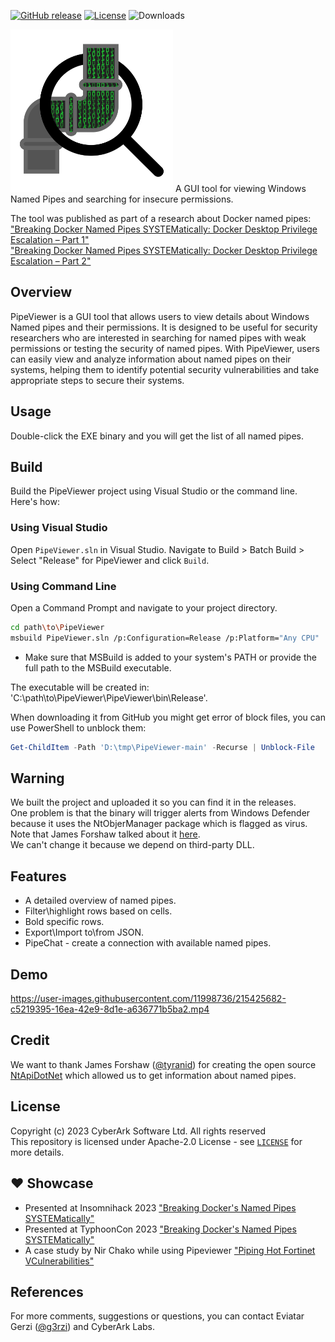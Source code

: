 [![GitHub release][release-img]][release]
[![License][license-img]][license]
![Downloads][download]

<img src="https://github.com/cyberark/PipeViewer/blob/assets/pipeviewer_logo.png" width="260">   
A GUI tool for viewing Windows Named Pipes and searching for insecure permissions.  

The tool was published as part of a research about Docker named pipes:   
["Breaking Docker Named Pipes SYSTEMatically: Docker Desktop Privilege Escalation – Part 1"](https://www.cyberark.com/resources/threat-research-blog/breaking-docker-named-pipes-systematically-docker-desktop-privilege-escalation-part-1)   
["Breaking Docker Named Pipes SYSTEMatically: Docker Desktop Privilege Escalation – Part 2"](https://www.cyberark.com/resources/threat-research-blog/breaking-docker-named-pipes-systematically-docker-desktop-privilege-escalation-part-2)   

## Overview
PipeViewer is a GUI tool that allows users to view details about Windows Named pipes and their permissions. It is designed to be useful for security researchers who are interested in searching for named pipes with weak permissions or testing the security of named pipes. With PipeViewer, users can easily view and analyze information about named pipes on their systems, helping them to identify potential security vulnerabilities and take appropriate steps to secure their systems.

## Usage

Double-click the EXE binary and you will get the list of all named pipes.   

## Build
Build the PipeViewer project using Visual Studio or the command line. Here's how:
### Using Visual Studio
Open `PipeViewer.sln` in Visual Studio.
Navigate to Build > Batch Build > Select "Release" for PipeViewer and click `Build`.
### Using Command Line
Open a Command Prompt and navigate to your project directory.
   ```bash
   cd path\to\PipeViewer
   msbuild PipeViewer.sln /p:Configuration=Release /p:Platform="Any CPU"
  ```
- Make sure that MSBuild is added to your system's PATH or provide the full path to the MSBuild executable.
 
The executable will be created in: 'C:\path\to\PipeViewer\PipeViewer\bin\Release'.

When downloading it from GitHub you might get error of block files, you can use PowerShell to unblock them:  
```powershell
Get-ChildItem -Path 'D:\tmp\PipeViewer-main' -Recurse | Unblock-File
```

## Warning  
We built the project and uploaded it so you can find it in the releases.  
One problem is that the binary will trigger alerts from Windows Defender because it uses the NtObjerManager package which is flagged as virus.  
Note that James Forshaw talked about it [here](https://youtu.be/At-SWQyp-DY?t=1652).  
We can't change it because we depend on third-party DLL.  

## Features
* A detailed overview of named pipes.
* Filter\highlight rows based on cells.
* Bold specific rows.
* Export\Import to\from JSON.
* PipeChat - create a connection with available named pipes.

## Demo  
https://user-images.githubusercontent.com/11998736/215425682-c5219395-16ea-42e9-8d1e-a636771b5ba2.mp4

## Credit
We want to thank James Forshaw ([@tyranid](https://github.com/tyranid)) for creating the open source [NtApiDotNet](https://github.com/googleprojectzero/sandbox-attacksurface-analysis-tools/tree/main/NtApiDotNet) which allowed us to get information about named pipes.  

## License
Copyright (c) 2023 CyberArk Software Ltd. All rights reserved  
This repository is licensed under  Apache-2.0 License - see [`LICENSE`](LICENSE) for more details.

## ❤️ Showcase 
  * Presented at Insomnihack 2023 ["Breaking Docker's Named Pipes SYSTEMatically"](https://www.youtube.com/watch?v=03z6o_YOw8M)
  * Presented at TyphoonCon 2023 ["Breaking Docker's Named Pipes SYSTEMatically"](https://typhooncon.com/breaking-dockers-pipes/)
  * A case study by Nir Chako while using Pipeviewer ["Piping Hot Fortinet VCulnerabilities"](https://pentera.io/resources/research/two-zero-days-forticlient-vpn-2024/)   

## References
For more comments, suggestions or questions, you can contact Eviatar Gerzi ([@g3rzi](https://twitter.com/g3rzi)) and CyberArk Labs.

[release-img]: https://img.shields.io/github/release/cyberark/PipeViewer.svg
[release]: https://github.com/cyberark/PipeViewer/releases

[license-img]: https://img.shields.io/github/license/cyberark/PipeViewer.svg
[license]: https://github.com/cyberark/PipeViewer/blob/master/LICENSE

[download]: https://img.shields.io/github/downloads/cyberark/PipeViewer/total?logo=github
